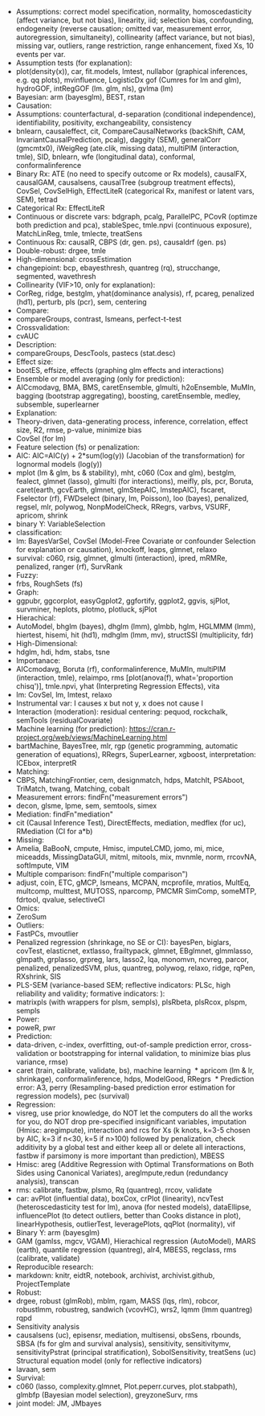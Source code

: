 * Assumptions: correct model specification, normality, homoscedasticity (affect variance, but not bias), linearity, iid; selection bias, confounding, endogeneity (reverse causation; omitted var, measurement error, autoregression, simultaneity), collinearity (affect variance, but not bias), missing var, outliers, range restriction, range enhancement, fixed Xs, 10 events per var.
* Assumption tests (for explanation):
 * plot(density(x)),	car, fit.models, lmtest, nullabor (graphical inferences, e.g. qq plots), mvinfluence, LogisticDx
	gof (Cumres for lm and glm), hydroGOF, intRegGOF (lm. glm, nls), gvlma (lm)
* Bayesian: arm (bayesglm), BEST, rstan
* Causation:
 * Assumptions: counterfactural, d-separation (conditional independence), identifiability, positivity, exchangeability, consistency
 * bnlearn, causaleffect, cit, CompareCausalNetworks (backShift, CAM, InvariantCausalPrediction, pcalg), daggity (SEM), generalCorr (gmcmtx0), iWeigReg (ate.clik, missing data), multiPIM (interaction, tmle), SID, bnlearn, wfe (longitudinal data), conformal, conformalinference
 * Binary Rx: ATE (no need to specify outcome or Rx models), causalFX, causalGAM, causalsens, causalTree (subgroup treatment effects), CovSel, CovSelHigh, EffectLiteR (categorical Rx, manifest or latent vars, SEM), tetrad
 * Categorical Rx: EffectLiteR
 * Continuous or discrete vars: bdgraph, pcalg, ParallelPC, PCovR (optimze both prediction and pca), stableSpec, tmle.npvi (continuous exposure), MatchLinReg, tmle, tmlecte, treatSens
 * Continuous Rx: causalR, CBPS (dr, gen. ps), causaldrf (gen. ps)
 * Double-robust: drgee, tmle
 * High-dimensional: crossEstimation
* changepioint: bcp, ebayesthresh, quantreg (rq), strucchange, segmented, wavethresh
* Collinearity (VIF>10, only for explanation):
 * CorReg, ridge, bestglm, yhat(dominance analysis), rf, pcareg, penalized (hd1), perturb, pls (pcr), sem, centering
* Compare:
 * compareGroups, contrast, lsmeans, perfect-t-test
* Crossvalidation:
 * cvAUC
* Description:
 * compareGroups, DescTools, pastecs (stat.desc)
* Effect size:
 * bootES, effsize, effects (graphing glm effects and interactions)
* Ensemble or model averaging (only for prediction):
 * AICcmodavg, BMA, BMS, caretEnsemble, glmulti, h2oEnsemble, MuMIn, bagging (bootstrap aggregating), boosting, caretEnsemble, medley, subsemble, superlearner
* Explanation:
 * Theory-driven, data-generating process, inference, correlation, effect size, R2, rmse, p-value, minimize bias
 * CovSel (for lm)
* Feature selection (fs) or penalization:
 * AIC: AIC=AIC(y) + 2*sum(log(y)) (Jacobian of the transformation) for lognormal models (log(y))
 * mplot (lm & glm, bs & stability), mht, c060 (Cox and glm), bestglm, fealect, glmnet (lasso), glmulti (for interactions), meifly, pls, pcr, Boruta, caret(earth, gcvEarth, glmnet, glmStepAIC, lmstepAIC), fscaret, Fselector (rf), FWDselect (binary, lm, Poisson), loo (bayes), penalized, regsel, mlr, polywog, NonpModelCheck, RRegrs, varbvs, VSURF, apricom, shrink
 * binary Y: VariableSelection
 * classification: 
 * lm:	BayesVarSel, CovSel (Model-Free Covariate or confounder Selection for explanation or causation), knockoff, leaps, glmnet, relaxo
 * survival: c060, rsig, glmnet, glmulti (interaction), ipred, mRMRe, penalized, ranger (rf), SurvRank
* Fuzzy:
 * frbs, RoughSets (fs)
* Graph:
 * ggpubr, ggcorplot, easyGgplot2, ggfortify, ggplot2, ggvis, sjPlot, survminer, heplots, plotmo, plotluck, sjPlot
* Hierachical:
 * AutoModel, bhglm (bayes), dhglm (lmm), glmbb, hglm, HGLMMM (lmm), hiertest, hisemi, hit (hd1), mdhglm (lmm, mv), structSSI (multiplicity, fdr)
* High-Dimensional:
 * hdglm, hdi, hdm, stabs, tsne
* Importanace:
 * AICcmodavg, Boruta (rf), conformalinference, MuMIn, multiPIM (interaction, tmle), relaimpo, rms [plot(anova(f), what='proportion chisq')], tmle.npvi, yhat (Interpreting Regression Effects), vita
 * lm: CovSel, lm, lmtest, relaxo
* Instrumental var: I causes x but not y, x does not cause I
* Interaction (moderation): residual centering: pequod, rockchalk, semTools (residualCovariate)
* Machine learning (for prediction): https://cran.r-project.org/web/views/MachineLearning.html
 * bartMachine, BayesTree, mlr, rgp (genetic programming, automatic generation of equations), RRegrs, SuperLearner, xgboost, interpretation: ICEbox, interpretR
* Matching:
 * CBPS, MatchingFrontier, cem, designmatch, hdps, MatchIt, PSAboot, TriMatch, twang, Matching, cobalt
* Measurement errors: findFn("measurement errors")
 * decon, glsme, lpme, sem, semtools, simex
* Mediation: findFn"mediation"
 * cit (Causal Inference Test), DirectEffects, mediation, medflex (for uc), RMediation (CI for a*b)
* Missing:
 * Amelia, BaBooN, cmpute, Hmisc, imputeLCMD, jomo, mi, mice, miceadds, MissingDataGUI, mitml, mitools, mix, mvnmle, norm, rrcovNA, softImpute, VIM
* Multiple comparison: findFn("multiple comparison")
 * adjust, coin, ETC, gMCP, lsmeans, MCPAN, mcprofile, mratios, MultEq, multcomp, multtest, MUTOSS, nparcomp, PMCMR SimComp, someMTP, fdrtool, qvalue, selectiveCI
* Omics:
 * ZeroSum
* Outliers:
 * FastPCs, mvoutlier
* Penalized regression (shrinkage, no SE or CI): bayesPen, biglars, covTest, elasticnet, extlasso, frailtypack, glmnet, EBglmnet, glmmlasso, glmpath, grplasso, grpreg, lars, lasso2, lqa, monomvn, ncvreg, parcor, penalized, penalizedSVM, plus, quantreg, polywog, relaxo, ridge, rqPen, RXshrink, SIS
* PLS-SEM (variance-based SEM; reflective indicators: PLSc, high reliability and validity; formative indicators: ):
 * matrixpls (with wrappers for plsm, sempls), plsRbeta, plsRcox, plspm, sempls
* Power:
 * poweR, pwr
* Prediction:
 * data-driven, c-index, overfitting, out-of-sample prediction error, cross-validation or bootstrapping for internal validation, to minimize bias plus variance, rmse)
 * caret (train, calibrate, validate, bs), machine learning
 * apricom (lm & lr, shrinkage), conformalinference, hdps, ModelGood, RRegrs
 * Prediction error: A3, perry (Resampling-based prediction error estimation for regression models), pec (survival)
* Regression:
 * visreg, use prior knowledge, do NOT let the computers do all the works for you, do NOT drop pre-specified insignificant variables, imputation (Hmisc: aregimpute), interaction and rcs for Xs (k knots, k=3-5 chosen by AIC, k=3 if n<30, k=5 if n>100) followed by penalization, check additivity by a global test and either keep all or delete all interactions, fastbw if parsimony is more important than prediction), MBESS
 * Hmisc: areg (Additive Regression with Optimal Transformations on Both Sides using Canonical Variates), aregImpute,redun (redundancy analysis), transcan
 * rms:	calibrate, fastbw, plsmo, Rq (quantreg), rrcov, validate
 * car:	avPlot (influential data), boxCox, crPlot (linearity), ncvTest (heteroscedasticity test for lm), anova (for nested models), dataEllipse, influencePlot (to detect outliers, better than Cooks distance in plot), linearHypothesis, outlierTest, leveragePlots, qqPlot (normality), vif
 * Binary Y: arm (bayesglm)
 * GAM (gamlss, mgcv, VGAM), Hierachical regression (AutoModel), MARS (earth), quantile regression (quantreg), alr4, MBESS, regclass, rms (calibrate, validate)
* Reproducible research:
 * markdown: knitr, eidtR, notebook, archivist, archivist.github, ProjectTemplate
* Robust:
 * drgee, robust (glmRob), mblm, rgam, MASS (lqs, rlm), robcor, robustlmm, robustreg, sandwich (vcovHC), wrs2, lqmm (lmm quantreg) rqpd
* Sensitivity analysis
 * causalsens (uc), episensr, mediation, multisensi, obsSens, rbounds, SBSA (fs for glm and survival analysis), sensitivity, sensitivitymv, sensitivityPstrat (principal stratification), SobolSensitivity, treatSens (uc)
Structural equation model (only for reflective indicators)
 * lavaan, sem
* Survival:
 * c060 (lasso, complexity.glmnet, Plot.peperr.curves, plot.stabpath), glmbfp (Bayesian model selection), greyzoneSurv, rms
 * joint model: JM, JMbayes
